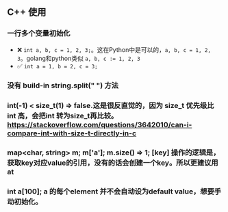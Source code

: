 ## C++ 使用
### 一行多个变量初始化
* ❌ `int a, b, c = 1, 2, 3;`。这在Python中是可以的，`a, b, c = 1, 2, 3`。golang和python类似 `a, b, c := 1, 2, 3`
* ✅ `int a = 1, b = 2, c = 3;`

### 没有 build-in string.split(" ") 方法

### int(-1) < size_t(1) => false.这是很反直觉的，因为 size_t 优先级比 int 高，会把int 转为size_t再比较。https://stackoverflow.com/questions/3642010/can-i-compare-int-with-size-t-directly-in-c

### map<char, string> m; m['a']; m.size() => 1; [key] 操作的逻辑是，获取key对应value的引用，没有的话会创建一个key。所以更建议用at

### int a[100]; a 的每个element 并不会自动设为default value，想要手动初始化。
